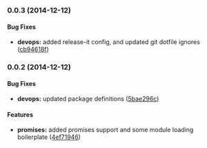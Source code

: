 ### 0.0.3 (2014-12-12)


#### Bug Fixes

* **devops:** added release-it config, and updated git dotfile ignores ([cb94618f](https://github.com/electblake/nuwindow-promises/commit/cb94618f6cfb9574b4baf4172a9596f330f4202b))


### 0.0.2 (2014-12-12)


#### Bug Fixes

* **devops:** updated package definitions ([5bae296c](https://github.com/electblake/nuwindow-promises/commit/5bae296c06b4dc41adba1fc72fafdb9d7624c7b1))


#### Features

* **promises:** added promises support and some module loading boilerplate ([4ef71946](https://github.com/electblake/nuwindow-promises/commit/4ef71946e705533c92701385457627d1f08254dc))

